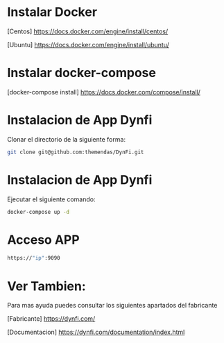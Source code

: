 # Instalar Docker

[Centos] https://docs.docker.com/engine/install/centos/

[Ubuntu] https://docs.docker.com/engine/install/ubuntu/

# Instalar docker-compose

[docker-compose install] https://docs.docker.com/compose/install/

# Instalacion de App Dynfi

Clonar el directorio de la siguiente forma:
```bash
git clone git@github.com:themendas/DynFi.git
```

# Instalacion de App Dynfi

Ejecutar el siguiente comando:
```bash
docker-compose up -d
```

# Acceso APP
```bash
https://"ip":9090
```
# Ver Tambien:

Para mas ayuda puedes consultar los siguientes apartados del fabricante

[Fabricante] https://dynfi.com/

[Documentacion]  https://dynfi.com/documentation/index.html


